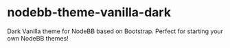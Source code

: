 nodebb-theme-vanilla-dark
====================

Dark Vanilla theme for NodeBB based on Bootstrap. Perfect for starting your own NodeBB themes!
